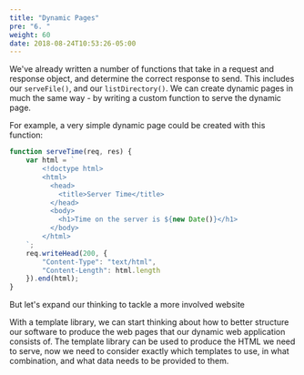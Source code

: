 ```yaml
---
title: "Dynamic Pages"
pre: "6. "
weight: 60
date: 2018-08-24T10:53:26-05:00
---
```


We've already written a number of functions that take in a request and response object, and determine the correct response to send.  This includes our `serveFile()`, and our `listDirectory()`.  We can create dynamic pages in much the same way - by writing a custom function to serve the dynamic page.   

For example, a very simple dynamic page could be created with this function:

```js
function serveTime(req, res) {
    var html = `
        <!doctype html>
        <html>
          <head>
            <title>Server Time</title>
          </head>
          <body>
            <h1>Time on the server is ${new Date()}</h1>
          </body>
        </html>
    `;
    req.writeHead(200, {
        "Content-Type": "text/html",
        "Content-Length": html.length
    }).end(html);
}
```

But let's expand our thinking to tackle a more involved website


With a template library, we can start thinking about how to better structure our software to produce the web pages that our dynamic web application consists of.  The template library can be used to produce the HTML we need to serve, now we need to consider exactly which templates to use, in what combination, and what data needs to be provided to them.  